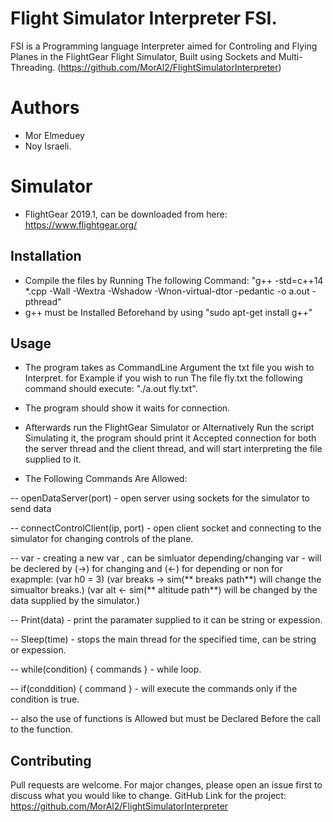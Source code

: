 # Flight Simulator Interpreter FSI.

FSI is a Programming language Interpreter aimed for Controling and Flying Planes in the FlightGear Flight Simulator, Built using Sockets and Multi-Threading.
(https://github.com/MorAl2/FlightSimulatorInterpreter)

# Authors

- Mor Elmeduey
- Noy Israeli.

# Simulator

- FlightGear 2019.1, can be downloaded from here: https://www.flightgear.org/

## Installation

- Compile the files by Running The following Command:
"g++ -std=c++14 *.cpp -Wall -Wextra -Wshadow -Wnon-virtual-dtor -pedantic -o a.out -pthread"
- g++ must be Installed Beforehand by using "sudo apt-get install g++" 

## Usage

- The program takes as CommandLine Argument the txt file you wish to Interpret.
for Example if you wish to run The file fly.txt the following command should execute:
"./a.out fly.txt".

- The program should show it waits for connection.

- Afterwards run the FlightGear Simulator or Alternatively Run the script Simulating it, the program should print it Accepted connection for both the server thread and the client thread, and will start interpreting the file supplied to it.

- The Following Commands Are Allowed:

-- openDataServer(port) - open server using sockets for the simulator to send data 

-- connectControlClient(ip, port) - open client socket and connecting to the simulator for changing controls of the plane.

-- var - creating a new var , 
can be simluator depending/changing var - will be declered by (->) for changing and (<-) for depending or non for exapmple: 
(var h0 = 3)
 (var breaks -> sim(** breaks path**) will change the simualtor breaks.)
 (var alt <- sim(** altitude path**) will be changed by the data supplied by the simulator.)

-- Print(data) - print the paramater supplied to it can be string or expession.
   
-- Sleep(time) - stops the main thread for the specified time, can be string or expession.
   
-- while(condition) { commands } - while loop.
   
-- if(conddition) { command } - will execute the commands only if the condition is true.
    
-- also the use of functions is Allowed but must be Declared Before the call to the function.

## Contributing
Pull requests are welcome. For major changes, please open an issue first to discuss what you would like to change.
GitHub Link for the project: https://github.com/MorAl2/FlightSimulatorInterpreter
